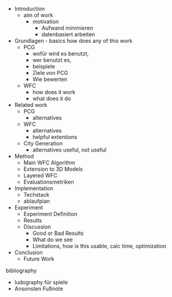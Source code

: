 
- Introduction
	- aim of work
		- motivation
			- Aufwand minimieren
			- datenbasiert arbeiten
- Grundlagen - basics how does any of this work
	- PCG 
		- wofür wird es benutzt, 
		- wer benutzt es, 
		- beispiele
		- Ziele von PCG
		- Wie bewerten
	- WFC
		- how does it work
		- what does it do
- Related work
	- PCG
		- alternatives
	- WFC
		- alternatives
		- helpful extentions
	- City Generation
		- alternatives useful, not useful
- Method
	- Main WFC Algorithm
	- Extension to 3D Models
	- Layered WFC
	- Evaluationsmetriken
- Implementation
	- Techstack
	- ablaufplan
- Experiment
	- Experiment Definition
	- Results
	- Discussion
		- Good or Bad Results
		- What do we see
		- Limitations, how is this usable, calc time, optimization
- Conclusion
	- Future Work


bibliography
- ludography für spiele
- Ansonsten Fußnote